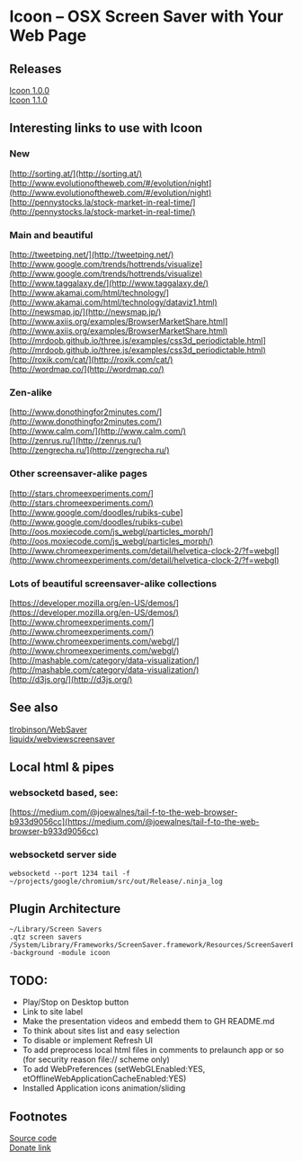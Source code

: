 Icoon – OSX Screen Saver with Your Web Page
===========================================

Releases
--------
[Icoon 1.0.0](https://github.com/okertanov/Icoon/releases/download/1.0.0/icoon.saver.1.0.0.zip)  
[Icoon 1.1.0](https://github.com/okertanov/Icoon/releases/download/1.1.0/icoon.saver.1.1.0.zip)

Interesting links to use with Icoon
-----------------------------------

### New
[http://sorting.at/](http://sorting.at/)  
[http://www.evolutionoftheweb.com/#/evolution/night](http://www.evolutionoftheweb.com/#/evolution/night)  
[http://pennystocks.la/stock-market-in-real-time/](http://pennystocks.la/stock-market-in-real-time/)  

### Main and beautiful
[http://tweetping.net/](http://tweetping.net/)  
[http://www.google.com/trends/hottrends/visualize](http://www.google.com/trends/hottrends/visualize)  
[http://www.taggalaxy.de/](http://www.taggalaxy.de/)  
[http://www.akamai.com/html/technology/](http://www.akamai.com/html/technology/dataviz1.html)  
[http://newsmap.jp/](http://newsmap.jp/)  
[http://www.axiis.org/examples/BrowserMarketShare.html](http://www.axiis.org/examples/BrowserMarketShare.html)  
[http://mrdoob.github.io/three.js/examples/css3d_periodictable.html](http://mrdoob.github.io/three.js/examples/css3d_periodictable.html)  
[http://roxik.com/cat/](http://roxik.com/cat/)  
[http://wordmap.co/](http://wordmap.co/)  

### Zen-alike
[http://www.donothingfor2minutes.com/](http://www.donothingfor2minutes.com/)  
[http://www.calm.com/](http://www.calm.com/)  
[http://zenrus.ru/](http://zenrus.ru/)  
[http://zengrecha.ru/](http://zengrecha.ru/)  

### Other screensaver-alike pages
[http://stars.chromeexperiments.com/](http://stars.chromeexperiments.com/)  
[http://www.google.com/doodles/rubiks-cube](http://www.google.com/doodles/rubiks-cube)  
[http://oos.moxiecode.com/js_webgl/particles_morph/](http://oos.moxiecode.com/js_webgl/particles_morph/)  
[http://www.chromeexperiments.com/detail/helvetica-clock-2/?f=webgl](http://www.chromeexperiments.com/detail/helvetica-clock-2/?f=webgl)  

### Lots of beautiful screensaver-alike collections
[https://developer.mozilla.org/en-US/demos/](https://developer.mozilla.org/en-US/demos/)  
[http://www.chromeexperiments.com/](http://www.chromeexperiments.com/)  
[http://www.chromeexperiments.com/webgl/](http://www.chromeexperiments.com/webgl/)  
[http://mashable.com/category/data-visualization/](http://mashable.com/category/data-visualization/)  
[http://d3js.org/](http://d3js.org/)  

See also
--------
[tlrobinson/WebSaver](https://github.com/tlrobinson/WebSaver)  
[liquidx/webviewscreensaver](https://github.com/liquidx/webviewscreensaver)  

Local html & pipes
------------------
### websocketd based, see:
[https://medium.com/@joewalnes/tail-f-to-the-web-browser-b933d9056cc](https://medium.com/@joewalnes/tail-f-to-the-web-browser-b933d9056cc)

### websocketd server side

    websocketd --port 1234 tail -f ~/projects/google/chromium/src/out/Release/.ninja_log


Plugin Architecture
-------------------

    ~/Library/Screen Savers
    .qtz screen savers
    /System/Library/Frameworks/ScreenSaver.framework/Resources/ScreenSaverEngine.app/Contents/MacOS/ScreenSaverEngine -background -module icoon

TODO:
-----
 - Play/Stop on Desktop button
 - Link to site label
 - Make the presentation videos and embedd them to GH README.md
 - To think about sites list and easy selection
 - To disable or implement Refresh UI
 - To add preprocess local html files in comments to prelaunch app or so (for security reason file:// scheme only)
     <!-- @command line with arguments@ -->
 - To add WebPreferences (setWebGLEnabled:YES, etOfflineWebApplicationCacheEnabled:YES)
 - Installed Application icons animation/sliding

Footnotes
---------
[Source code](https://github.com/okertanov/Icoon)  
[Donate link](https://www.paypal.com/cgi-bin/webscr?cmd=_donations&business=SWJM4VCFA6DD2&lc=LV&item_name=Oleh%20Kertanov%20%28Icoon%29&item_number=Icoon&currency_code=EUR&bn=PP%2dDonationsBF%3abtn_donate_SM%2egif%3aNonHosted)  


